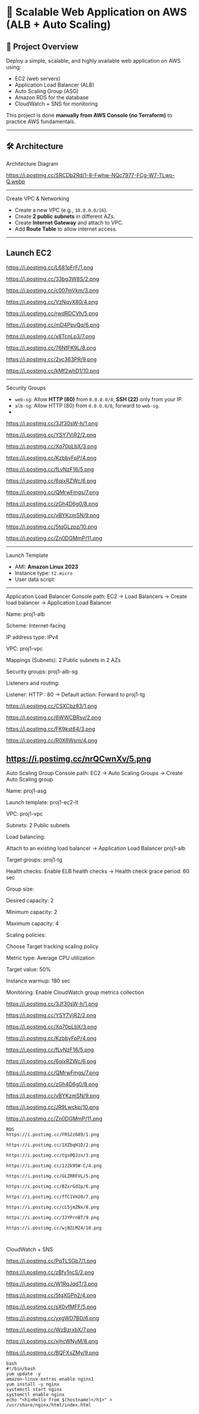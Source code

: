 # 🚀 Scalable Web Application on AWS (ALB + Auto Scaling)

## 📌 Project Overview
Deploy a simple, scalable, and highly available web application on AWS using:
- EC2 (web servers)
- Application Load Balancer (ALB)
- Auto Scaling Group (ASG)
- Amazon RDS for the database
- CloudWatch + SNS for monitoring

This project is done **manually from AWS Console (no Terraform)** to practice AWS fundamentals.

---

## 🛠 Architecture
Architecture Diagram

https://i.postimg.cc/SRCDb2Rd/1-8-Fwhw-NQc7977-FCg-W7-TLwo-Q.webp


---

Create VPC & Networking
- Create a new VPC (e.g., `10.0.0.0/16`).
- Create **2 public subnets** in different AZs.
- Create **Internet Gateway** and attach to VPC.
- Add **Route Table** to allow internet access.


---
## Launch EC2
https://i.postimg.cc/L681pFrF/1.png

https://i.postimg.cc/33bg3W8S/2.png

https://i.postimg.cc/c007mVkm/3.png

https://i.postimg.cc/VzNqyX80/4.png

https://i.postimg.cc/rwdRDCVh/5.png

https://i.postimg.cc/mD4PpvQq/6.png

https://i.postimg.cc/x8TcnLp3/7.png

https://i.postimg.cc/76NfFK9L/8.png

https://i.postimg.cc/2yc363PR/9.png

https://i.postimg.cc/kMf2whD1/10.png

---


Security Groups
- `web-sg`: Allow **HTTP (80)** from `0.0.0.0/0`, **SSH (22)** only from your IP.
- `alb-sg`: Allow HTTP (80) from `0.0.0.0/0`, forward to `web-sg`.
- 
https://i.postimg.cc/3Jf30sW-h/1.png

https://i.postimg.cc/YSY7VjR2/2.png

https://i.postimg.cc/Xq70pLbX/3.png

https://i.postimg.cc/KzbbyFpP/4.png

https://i.postimg.cc/fLvNzF16/5.png

https://i.postimg.cc/6qjxRZWc/6.png

https://i.postimg.cc/QMrwFmgs/7.png

https://i.postimg.cc/zGh4D6g0/8.png

https://i.postimg.cc/vBYKzmSN/9.png

https://i.postimg.cc/5tqGLzpz/10.png

https://i.postimg.cc/Zn0DGMmP/11.png

---

Launch Template
- AMI: **Amazon Linux 2023**  
- Instance type: `t2.micro`  
- User data script:


---
Application Load Balancer
Console path: EC2 → Load Balancers → Create load balancer → Application Load Balancer

Name: proj1-alb

Scheme: Internet-facing

IP address type: IPv4

VPC: proj1-vpc

Mappings (Subnets): 2 Public subnets in 2 AZs 

Security groups: proj1-alb-sg

Listeners and routing:

Listener: HTTP : 80 → Default action: Forward to proj1-tg

https://i.postimg.cc/CSXCbz83/1.png

https://i.postimg.cc/6WWCBRsv/2.png

https://i.postimg.cc/FK9kst64/3.png

https://i.postimg.cc/R0X6Wsrn/4.png

https://i.postimg.cc/nrQCwnXv/5.png
---
Auto Scaling Group
Console path: EC2 → Auto Scaling Groups → Create Auto Scaling group

Name: proj1-asg

Launch template: proj1-ec2-lt

VPC: proj1-vpc

Subnets: 2 Public subnets 

Load balancing:

Attach to an existing load balancer → Application Load Balancer proj1-alb

Target groups: proj1-tg

Health checks: Enable ELB health checks → Health check grace period: 60 sec

Group size:

Desired capacity: 2

Minimum capacity: 2

Maximum capacity: 4

Scaling policies:

Choose Target tracking scaling policy

Metric type: Average CPU utilization

Target value: 50%

Instance warmup: 180 sec

Monitoring: Enable CloudWatch group metrics collection

https://i.postimg.cc/3Jf30sW-h/1.png

https://i.postimg.cc/YSY7VjR2/2.png

https://i.postimg.cc/Xq70pLbX/3.png

https://i.postimg.cc/KzbbyFpP/4.png

https://i.postimg.cc/fLvNzF16/5.png

https://i.postimg.cc/6qjxRZWc/6.png

https://i.postimg.cc/QMrwFmgs/7.png

https://i.postimg.cc/zGh4D6g0/8.png

https://i.postimg.cc/vBYKzmSN/9.png

https://i.postimg.cc/JR9Lwckp/10.png

https://i.postimg.cc/Zn0DGMmP/11.png

```
RDS
https://i.postimg.cc/FRS2z689/1.png

https://i.postimg.cc/1XZbqH1D/2.png

https://i.postimg.cc/tgs0QJzn/3.png

https://i.postimg.cc/1z2k9SW-C/4.png

https://i.postimg.cc/GLZRRFVL/5.png

https://i.postimg.cc/BZxrGd2p/6.png

https://i.postimg.cc/fTC1Vm20/7.png

https://i.postimg.cc/cL5jmZNx/8.png

https://i.postimg.cc/3JYPrnBT/9.png

https://i.postimg.cc/wjBZLMZ4/10.png



```
CloudWatch + SNS 

https://i.postimg.cc/PqTLSGb7/1.png

https://i.postimg.cc/zBfy1ncS/2.png

https://i.postimg.cc/W1RqJqdT/3.png

https://i.postimg.cc/5tgXGPn2/4.png

https://i.postimg.cc/sX0vfMFF/5.png

https://i.postimg.cc/yxgWD7BD/6.png

https://i.postimg.cc/WzBzrxbX/7.png

https://i.postimg.cc/xjhcWNyM/8.png

https://i.postimg.cc/BQFXsZMy/9.png


```
bash
#!/bin/bash
yum update -y
amazon-linux-extras enable nginx1
yum install -y nginx
systemctl start nginx
systemctl enable nginx
echo "<h1>Hello from $(hostname)</h1>" > /usr/share/nginx/html/index.html
